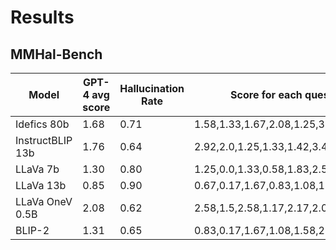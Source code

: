 # Results

## MMHal-Bench

| Model           | GPT-4 avg score | Hallucination Rate | Score for each ques type |
|-----------------|-----------------|--------------------|--------------------------|
| Idefics 80b     | 1.68            | 0.71               | 1.58,1.33,1.67,2.08,1.25,3.42,1.17,0.92 |
| InstructBLIP 13b| 1.76            | 0.64               | 2.92,2.0,1.25,1.33,1.42,3.42,1.08,0.67 |
| LLaVa 7b        | 1.30            | 0.80               | 1.25,0.0,1.33,0.58,1.83,2.5,1.58,1.33 |
| LLaVa 13b       | 0.85            | 0.90               | 0.67,0.17,1.67,0.83,1.08,1.0,1.25,0.17 |
| LLaVa OneV 0.5B | 2.08            | 0.62               | 2.58,1.5,2.58,1.17,2.17,2.0,2.17,2.5  |
| BLIP-2          | 1.31            | 0.65               | 0.83,0.17,1.67,1.08,1.58,2.08,2.33,0.75 | 

